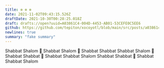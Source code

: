 ```yaml
---
title: ✼ ✼ ✼
date: 2021-11-02T09:43:15.526Z
draftDate: 2021-10-30T00:28:25.018Z
draft: drafts://open?uuid=A03861C4-004D-4453-AB01-53CEFE0C5EE6
github: https://github.com/tepiton/xocoyotl/blob/main/src/posts/a03861c4-004d-4453-ab01-53cefe0c5ee6.md
newlines: true
summary: "fake summary"
---
```

Shabbat Shalom 👏
Shabbat Shalom 👏
Shabbat Shabbat Shabbat Shalom 👏
Shabbat Shabbat 👏
Shabbat Shabbat Shalom
Shabbat Shabbat 👏
Shabbat Shabbat Shalom
